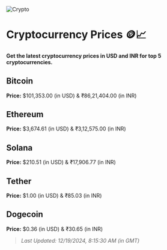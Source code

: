 
![Crypto](https://www.techguide.com.au/wp-content/uploads/2020/11/crypto3.jpeg)

# Cryptocurrency Prices 🪙📈

#### Get the latest cryptocurrency prices in USD and INR for top 5 cryptocurrencies.

## Bitcoin

**Price:** $101,353.00 (in USD) & ₹86,21,404.00 (in INR)

## Ethereum

**Price:** $3,674.61 (in USD) & ₹3,12,575.00 (in INR)

## Solana

**Price:** $210.51 (in USD) & ₹17,906.77 (in INR)

## Tether

**Price:** $1.00 (in USD) & ₹85.03 (in INR)

## Dogecoin

**Price:** $0.36 (in USD) & ₹30.65 (in INR)

> _Last Updated: 12/19/2024, 8:15:30 AM (in GMT)_
